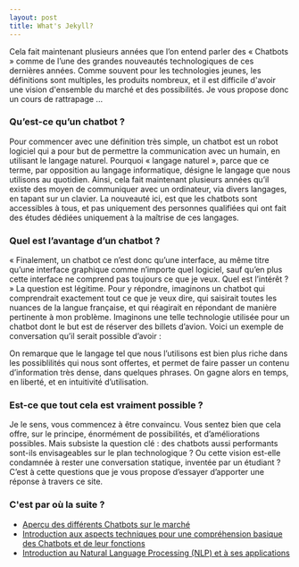 ```yaml
---
layout: post
title: What's Jekyll?
---
```


Cela fait maintenant plusieurs années que l’on entend parler des « Chatbots » comme de l’une des grandes nouveautés technologiques de ces dernières années. Comme souvent pour les technologies jeunes, les définitions sont multiples, les produits nombreux, et il est difficile d'avoir une vision d'ensemble du marché et des possibilités. Je vous propose donc un cours de rattrapage ...

### Qu’est-ce qu’un chatbot ?

Pour commencer avec une définition très simple, un chatbot est un robot logiciel qui a pour but de permettre la communication avec un humain, en utilisant le langage naturel. Pourquoi « langage naturel », parce que ce terme, par opposition au langage informatique, désigne le langage que nous utilisons au quotidien. Ainsi, cela fait maintenant plusieurs années qu’il existe des moyen de communiquer avec un ordinateur, via divers langages, en tapant sur un clavier. La nouveauté ici, est que les chatbots sont accessibles à tous, et pas uniquement des personnes qualifiées qui ont fait des études dédiées uniquement à la maîtrise de ces langages.

### Quel est l’avantage d’un chatbot ?

« Finalement, un chatbot ce n’est donc qu’une interface, au même titre qu’une interface graphique comme n’importe quel logiciel, sauf qu’en plus cette interface ne comprend pas toujours ce que je veux. Quel est l’intérêt ? »
La question est légitime. Pour y répondre, imaginons un chatbot qui comprendrait exactement tout ce que je veux dire, qui saisirait toutes les nuances de la langue française, et qui réagirait en répondant de manière pertinente à mon problème. Imaginons une telle technologie utilisée pour un chatbot dont le but est de réserver des billets d’avion. Voici un exemple de conversation qu’il serait possible d’avoir :

On remarque que le langage tel que nous l’utilisons est bien plus riche dans les possiblilités qui nous sont offertes, et permet de faire passer un contenu d’information très dense, dans quelques phrases. On gagne alors en temps, en liberté, et en intuitivité d’utilisation.

### Est-ce que tout cela est vraiment possible ?

Je le sens, vous commencez à être convaincu. Vous sentez bien que cela offre, sur le principe, énormément de possibilités, et d’améliorations possibles. Mais subsiste la question clé : des chatbots aussi performants sont-ils envisageables sur le plan technologique ? Ou cette vision est-elle condamnée à rester une conversation statique, inventée par un étudiant ? C’est à cette questions que je vous propose d’essayer d’apporter une réponse à travers ce site.

### C'est par où la suite ?

- [Aperçu des différents Chatbots sur le marché](https://adurivault.github.io/hyde/Apercu_Chatbots)
- [Introduction aux aspects techniques pour une compréhension basique des Chatbots et de leur fonctions](https://adurivault.github.io/hyde/Aspects_Techniques)
- [Introduction au Natural Language Processing (NLP) et à ses applications](https://adurivault.github.io/hyde/NLP_et_Applications)

